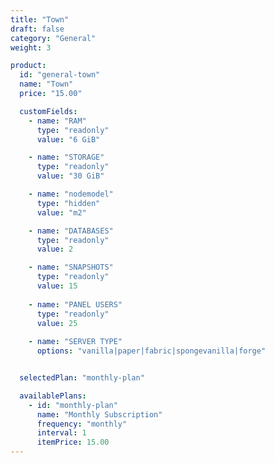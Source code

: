 ```yaml
---
title: "Town"
draft: false
category: "General"
weight: 3

product:
  id: "general-town"
  name: "Town"
  price: "15.00"

  customFields:
    - name: "RAM"
      type: "readonly"
      value: "6 GiB"

    - name: "STORAGE"
      type: "readonly"
      value: "30 GiB"

    - name: "nodemodel"
      type: "hidden"
      value: "m2"

    - name: "DATABASES"
      type: "readonly"
      value: 2

    - name: "SNAPSHOTS"
      type: "readonly"
      value: 15
      
    - name: "PANEL USERS"
      type: "readonly"
      value: 25
      
    - name: "SERVER TYPE"
      options: "vanilla|paper|fabric|spongevanilla|forge"


  selectedPlan: "monthly-plan"

  availablePlans:
    - id: "monthly-plan"
      name: "Monthly Subscription"
      frequency: "monthly"
      interval: 1
      itemPrice: 15.00
---
```

